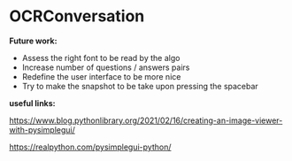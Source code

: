 # OCRConversation


**Future work:**

- Assess the right font to be read by the algo
- Increase number of questions / answers pairs
- Redefine the user interface to be more nice
- Try to make the snapshot to be take upon pressing the spacebar


**useful links:**

https://www.blog.pythonlibrary.org/2021/02/16/creating-an-image-viewer-with-pysimplegui/

https://realpython.com/pysimplegui-python/
